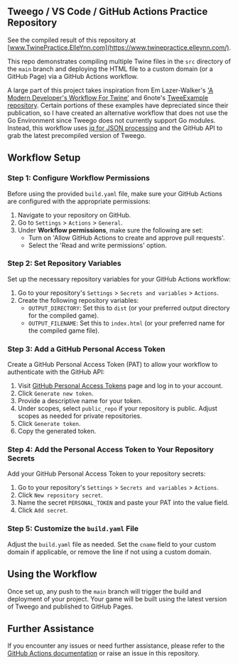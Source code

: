 ## Tweego / VS Code / GitHub Actions Practice Repository

See the compiled result of this repository at [www.TwinePractice.ElleYnn.com](https://www.twinepractice.elleynn.com/).

This repo demonstrates compiling multiple Twine files in the `src` directory of the `main` branch and deploying the HTML file to a custom domain (or a GitHub Page) via a GitHub Actions workflow.

A large part of this project takes inspiration from Em Lazer-Walker's ['A Modern Developer's Workflow For Twine'](https://dev.to/lazerwalker/a-modern-developer-s-workflow-for-twine-4imp) and 6note's [TweeExample repository](https://github.com/6notes/tweeExample). Certain portions of these examples have depreciated since their publication, so I have created an alternative workflow that does not use the Go Environment since Tweego does not currently support Go modules. Instead, this workflow uses [jq for JSON processing](https://jqlang.github.io/jq/manual/) and the GitHub API to grab the latest precompiled version of Tweego.

## Workflow Setup

### Step 1: Configure Workflow Permissions

Before using the provided `build.yaml` file, make sure your GitHub Actions are configured with the appropriate permissions:

1. Navigate to your repository on GitHub.
2. Go to `Settings` > `Actions` > `General`.
3. Under **Workflow permissions**, make sure the following are set:
   - Turn on 'Allow GitHub Actions to create and approve pull requests'.
   - Select the 'Read and write permissions' option.

### Step 2: Set Repository Variables

Set up the necessary repository variables for your GitHub Actions workflow:

1. Go to your repository's `Settings` > `Secrets and variables` > `Actions`.
2. Create the following repository variables:
   - `OUTPUT_DIRECTORY`: Set this to `dist` (or your preferred output directory for the compiled game).
   - `OUTPUT_FILENAME`: Set this to `index.html` (or your preferred name for the compiled game file).

### Step 3: Add a GitHub Personal Access Token

Create a GitHub Personal Access Token (PAT) to allow your workflow to authenticate with the GitHub API:

1. Visit [GitHub Personal Access Tokens](https://github.com/settings/tokens) page and log in to your account.
2. Click `Generate new token`.
3. Provide a descriptive name for your token.
4. Under scopes, select `public_repo` if your repository is public. Adjust scopes as needed for private repositories.
5. Click `Generate token`.
6. Copy the generated token.

### Step 4: Add the Personal Access Token to Your Repository Secrets

Add your GitHub Personal Access Token to your repository secrets:

1. Go to your repository's `Settings` > `Secrets and variables` > `Actions`.
2. Click `New repository secret`.
3. Name the secret `PERSONAL_TOKEN` and paste your PAT into the value field.
4. Click `Add secret`.

### Step 5: Customize the `build.yaml` File

Adjust the `build.yaml` file as needed. Set the `cname` field to your custom domain if applicable, or remove the line if not using a custom domain.

## Using the Workflow

Once set up, any push to the `main` branch will trigger the build and deployment of your project. Your game will be built using the latest version of Tweego and published to GitHub Pages.

## Further Assistance

If you encounter any issues or need further assistance, please refer to the [GitHub Actions documentation](https://docs.github.com/en/actions) or raise an issue in this repository.

